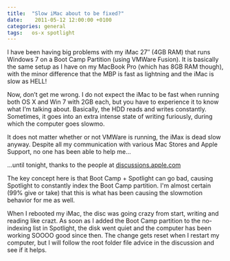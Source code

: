 ```yaml
---
title:  "Slow iMac about to be fixed?"
date:    2011-05-12 12:00:00 +0100
categories: general
tags: 	os-x spotlight
---
```



I have been having big problems with my iMac 27″ (4GB RAM) that runs Windows 7 on
a Boot Camp Partition (using VMWare Fusion). It is basically the same setup as I
have on my MacBook Pro (which has 8GB RAM though), with the minor difference that
the MBP is fast as lightning and the iMac is slow as HELL!

Now, don’t get me wrong. I do not expect the iMac to be fast when running both OS
X and Win 7 with 2GB each, but you have to experience it to know what I’m talking
about. Basically, the HDD reads and writes constantly. Sometimes, it goes into an
extra intense state of writing furiously, during which the computer goes slowmo.

It does not matter whether or not VMWare is running, the iMax is dead slow anyway.
Despite all my communication with various Mac Stores and Apple Support, no one has
been able to help me...

...until tonight, thanks to the people at [discussions.apple.com](https://discussions.apple.com/message/12913591?messageID=12913591)

The key concept here is that Boot Camp + Spotlight can go bad, causing Spotlight
to constantly index the Boot Camp partition. I'm almost certain (99% give or take)
that this is what has been causing the slowmotion behavior for me as well.

When I rebooted my iMac, the disc was going crazy from start, writing and reading
like crazt. As soon as I added the Boot Camp partition to the no-indexing list in
Spotlight, the disk went quiet and the computer has been working SOOOO good since
then. The change gets reset when I restart my computer, but I will follow the root
folder file advice in the discussion and see if it helps.